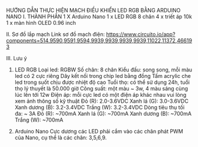 HƯỚNG DẪN THỰC HIỆN MẠCH ĐIỀU KHIỂN LED RGB BẰNG ARDUINO NANO
I. THÀNH PHẦN
  1 X Arduino Nano
  1 x LED RGB 8 chân
  4 x triết áp 10k
  1 x màn hình OLED 0.96 inch

II. Sơ đồ lắp mạch
Link sơ đồ mạch điện: https://www.circuito.io/app?components=514,9590,9591,9594,9939,9939,9939,9939,11022,11372,466193 

III. Lưu ý
1. LED RGB
  Loại led: RGBW
  Số chân: 8 chân
  Kiểu đấu: song song, mỗi màu led có 2 cực riêng
  Dây kết nối trong chip led bằng đồng
  Tấm acrylic che led trong suốt chịu được nhiệt độ cao
  Tuổi thọ: có thể sử dụng 24h, tuổi thọ lý thuyết là 50.000 giờ
  Công suất: một màu ~ 3w, 4 màu sáng cùng lúc lên tới 12w
  Điện áp: mỗi cực led có một điện áp khác nhau vui lòng xem ảnh thông số kỹ thuật
    Đỏ (R): 2.0-3.6VDC
    Xanh lá (G): 3.0-3.6VDC
    Xanh dương (B): 3.2-3.4VDC
    Trắng (W): 3.2-3.4VDC
  Dòng tiêu thụ tối đa: ~ 3A
    Đỏ (R): ~700mA
    Xanh lá (G): ~700mA
    Xanh dương (B): ~700mA
    Trắng (W): ~700mA

2. Arduino Nano
   Cực dương các LED phải cắm vào các chân phát PWM của Nano, cụ thể là các chân: 3,5,6,9.



